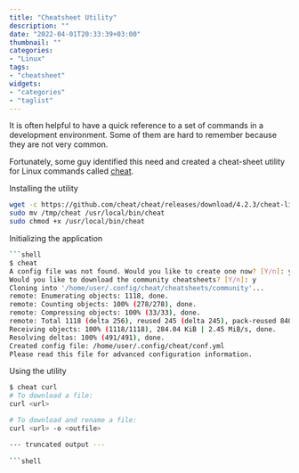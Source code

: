 ```yaml
---
title: "Cheatsheet Utility"
description: ""
date: "2022-04-01T20:33:39+03:00"
thumbnail: ""
categories:
- "Linux"
tags:
- "cheatsheet"
widgets:
- "categories"
- "taglist"
---
```


It is often helpful to have a quick reference to a set of commands in a development environment.
Some of them are hard to remember because they are not very common.

<!--more--> 

Fortunately, some guy identified this need and created a cheat-sheet utility for Linux commands called [cheat](https://github.com/cheat/cheat).

Installing the utility

```bash
wget -c https://github.com/cheat/cheat/releases/download/4.2.3/cheat-linux-amd64.gz -O - | gunzip -d > /tmp/cheat
sudo mv /tmp/cheat /usr/local/bin/cheat
sudo chmod +x /usr/local/bin/cheat
```

Initializing the application

```bash
```shell
$ cheat
A config file was not found. Would you like to create one now? [Y/n]: y
Would you like to download the community cheatsheets? [Y/n]: y
Cloning into '/home/user/.config/cheat/cheatsheets/community'...
remote: Enumerating objects: 1118, done.
remote: Counting objects: 100% (278/278), done.
remote: Compressing objects: 100% (33/33), done.
remote: Total 1118 (delta 256), reused 245 (delta 245), pack-reused 840
Receiving objects: 100% (1118/1118), 284.04 KiB | 2.45 MiB/s, done.
Resolving deltas: 100% (491/491), done.
Created config file: /home/user/.config/cheat/conf.yml
Please read this file for advanced configuration information.
```

Using the utility

```bash
$ cheat curl
# To download a file:
curl <url>

# To download and rename a file:
curl <url> -o <outfile>

--- truncated output ---
 
```shell
